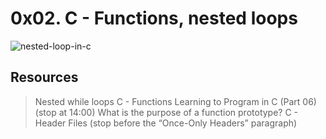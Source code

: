 # 0x02. C - Functions, nested loops
![nested-loop-in-c](https://user-images.githubusercontent.com/125459327/226602150-bef0bec5-e4cd-475e-b2c4-e5d2b54d3148.jpg)
## Resources
> Nested while loops
> C - Functions
> Learning to Program in C (Part 06) (stop at 14:00)
> What is the purpose of a function prototype?
> C - Header Files (stop before the “Once-Only Headers” paragraph)
